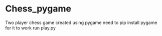 # Chess_pygame
Two player chess game created using pygame
need to pip install pygame for it to work
run play.py
